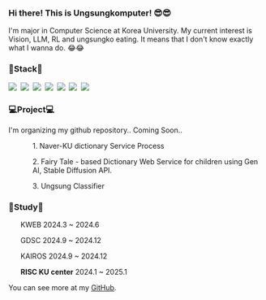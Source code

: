 <h3>Hi there! This is Ungsungkomputer! 😎😎</h3>
<p>
    I'm major in Computer Science at Korea University. My current interest is Vision, LLM, RL and ungsungko eating.
    It means that I don't know exactly what I wanna do. 😂😂
</p>

<h3>📖Stack📖</h3>
<p>
    <img src="https://img.shields.io/badge/C++-00599C?style=flat-square&logo=c++&logoColor=white"/>&nbsp
    <img src="https://img.shields.io/badge/Python-3776AB?style=flat-square&logo=python&logoColor=white"/>&nbsp
    <img src="https://img.shields.io/badge/PyTorch-EE4C2C?style=flat-square&logo=pytorch&logoColor=white"/>&nbsp
    <img src="https://img.shields.io/badge/Git-F05032?style=flat-square&logo=Git&logoColor=white"/>&nbsp
    <img src="https://img.shields.io/badge/GitHub-181717?style=flat-square&logo=Github&logoColor=white"/>&nbsp
    <img src="https://img.shields.io/badge/MySQL-4479A1?style=flat-square&logo=MySQL&logoColor=white"/>&nbsp
    <img src="https://img.shields.io/badge/React-61DAFB?style=flat-square&logo=react&logoColor=white"/>&nbsp
</p>

<h3>💻Project💻</h3>
I'm organizing my github repository.. Coming Soon..
<ul>
    <ul>1. Naver-KU dictionary Service Process</ul>
    <ul>2. Fairy Tale - based Dictionary Web Service for children using Gen AI, Stable Diffusion API.</ul>
    <ul>3. Ungsung Classifier</ul>
</ul>

<h3>📑Study📑</h3>
    <ul>KWEB 2024.3 ~ 2024.6</ul>
    <ul>GDSC 2024.9 ~ 2024.12</ul>
    <ul>KAIROS 2024.9 ~ 2024.12</ul>
    <ul><strong>RISC KU center</strong> 2024.1 ~ 2025.1</ul>
<p>
    You can see more at my <a href="https://github.com/aj0hnd">GitHub</a>.
</p>
